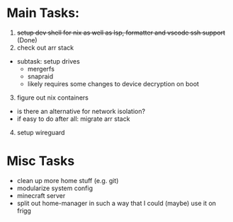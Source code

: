 # Main Tasks:
1. ~~setup dev shell for nix as well as lsp, formatter and vscode ssh support~~ (Done)
2. check out arr stack
  - subtask: setup drives
    * mergerfs
    * snapraid
    * likely requires some changes to device decryption on boot
3. figure out nix containers
  - is there an alternative for network isolation?
  - if easy to do after all: migrate arr stack 
4. setup wireguard

# Misc Tasks
- clean up more home stuff (e.g. git)
- modularize system config
- minecraft server
- split out home-manager in such a way that I could (maybe) use it on frigg
